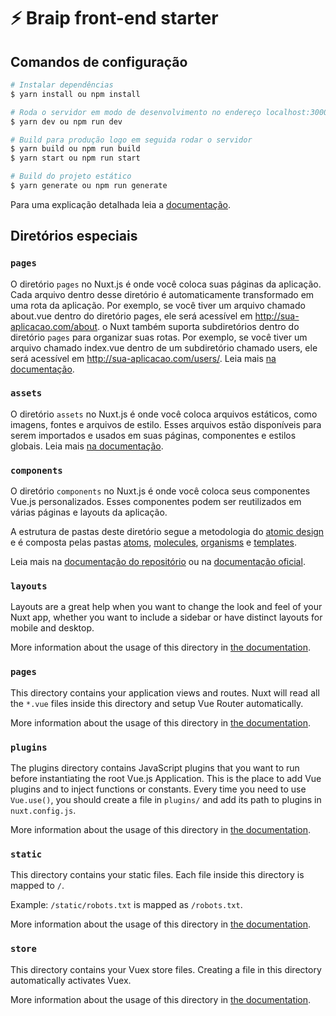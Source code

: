 # ⚡ Braip front-end starter

## Comandos de configuração

```bash
# Instalar dependências
$ yarn install ou npm install

# Roda o servidor em modo de desenvolvimento no endereço localhost:3000
$ yarn dev ou npm run dev

# Build para produção logo em seguida rodar o servidor
$ yarn build ou npm run build
$ yarn start ou npm run start

# Build do projeto estático
$ yarn generate ou npm run generate
```

Para uma explicação detalhada leia a [documentação](https://nuxtjs.org).

## Diretórios especiais

### `pages`

O diretório `pages` no Nuxt.js é onde você coloca suas páginas da aplicação. Cada arquivo dentro desse diretório é automaticamente transformado em uma rota da aplicação. Por exemplo, se você tiver um arquivo chamado about.vue dentro do diretório pages, ele será acessível em http://sua-aplicacao.com/about.
o Nuxt também suporta subdiretórios dentro do diretório `pages` para organizar suas rotas. Por exemplo, se você tiver um arquivo chamado index.vue dentro de um subdiretório chamado users, ele será acessível em http://sua-aplicacao.com/users/.
Leia mais [na documentação](https://nuxtjs.org/docs/directory-structure/pages).

### `assets`

O diretório `assets` no Nuxt.js é onde você coloca arquivos estáticos, como imagens, fontes e arquivos de estilo. Esses arquivos estão disponíveis para serem importados e usados ​​em suas páginas, componentes e estilos globais. Leia mais [na documentação](https://nuxtjs.org/docs/2.x/directory-structure/assets).

### `components`

O diretório `components` no Nuxt.js é onde você coloca seus componentes Vue.js personalizados. Esses componentes podem ser reutilizados em várias páginas e layouts da aplicação. 

A estrutura de pastas deste diretório segue a metodologia do [atomic design](https://medium.com/pretux/atomic-design-o-que-%C3%A9-como-surgiu-e-sua-import%C3%A2ncia-para-a-cria%C3%A7%C3%A3o-do-design-system-e3ac7b5aca2c) e é composta pelas pastas [atoms](ir_pra_doc), [molecules](ir_pra_doc), [organisms](ir_pra_doc) e [templates](ir_pra_doc).

Leia mais na [documentação do repositório]() ou na [documentação oficial](https://nuxtjs.org/docs/2.x/directory-structure/components).

### `layouts`

Layouts are a great help when you want to change the look and feel of your Nuxt app, whether you want to include a sidebar or have distinct layouts for mobile and desktop.

More information about the usage of this directory in [the documentation](https://nuxtjs.org/docs/2.x/directory-structure/layouts).


### `pages`

This directory contains your application views and routes. Nuxt will read all the `*.vue` files inside this directory and setup Vue Router automatically.

More information about the usage of this directory in [the documentation](https://nuxtjs.org/docs/2.x/get-started/routing).

### `plugins`

The plugins directory contains JavaScript plugins that you want to run before instantiating the root Vue.js Application. This is the place to add Vue plugins and to inject functions or constants. Every time you need to use `Vue.use()`, you should create a file in `plugins/` and add its path to plugins in `nuxt.config.js`.

More information about the usage of this directory in [the documentation](https://nuxtjs.org/docs/2.x/directory-structure/plugins).

### `static`

This directory contains your static files. Each file inside this directory is mapped to `/`.

Example: `/static/robots.txt` is mapped as `/robots.txt`.

More information about the usage of this directory in [the documentation](https://nuxtjs.org/docs/2.x/directory-structure/static).

### `store`

This directory contains your Vuex store files. Creating a file in this directory automatically activates Vuex.

More information about the usage of this directory in [the documentation](https://nuxtjs.org/docs/2.x/directory-structure/store).
